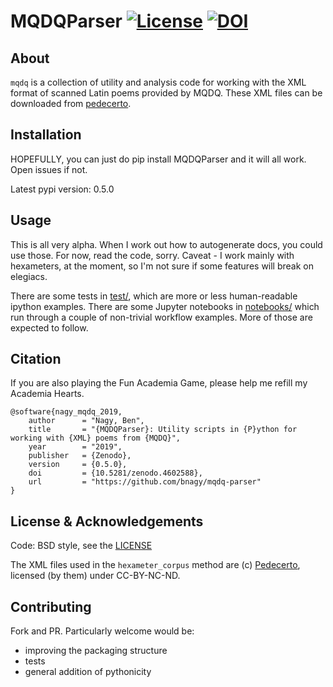 # MQDQParser [![License](https://img.shields.io/badge/License-BSD%203--Clause-blue.svg)](https://opensource.org/licenses/BSD-3-Clause) [![DOI](https://zenodo.org/badge/182027877.svg)](https://zenodo.org/badge/latestdoi/182027877)


## About

`mqdq` is a collection of utility and analysis code for working with the XML format of scanned Latin poems provided by MQDQ. These XML files can be downloaded from [pedecerto](http://www.pedecerto.eu/pagine/autori).

## Installation

HOPEFULLY, you can just do pip install MQDQParser and it will all work. Open issues if not.

Latest pypi version: 0.5.0

## Usage

This is all very alpha. When I work out how to autogenerate docs, you could use those. For now, read the code, sorry. Caveat - I work mainly with hexameters, at the moment, so I'm not sure if some features will break on elegiacs.

There are some tests in [test/](test), which are more or less human-readable ipython examples. There are some Jupyter notebooks in [notebooks/](notebooks) which run through a couple of non-trivial workflow examples. More of those are expected to follow.

## Citation

If you are also playing the Fun Academia Game, please help me refill my Academia Hearts.

```
@software{nagy_mqdq_2019,
    author 		= "Nagy, Ben",
    title  		= "{MQDQParser}: Utility scripts in {P}ython for working with {XML} poems from {MQDQ}",
    year   		= "2019",
    publisher   = {Zenodo},
    version     = {0.5.0},
    doi 		= {10.5281/zenodo.4602588},
    url    		= "https://github.com/bnagy/mqdq-parser"
}
```

## License & Acknowledgements

Code: BSD style, see the [LICENSE](LICENSE.txt)

The XML files used in the `hexameter_corpus` method are (c) [Pedecerto](http://www.pedecerto.eu), licensed (by them) under CC-BY-NC-ND.

## Contributing

Fork and PR. Particularly welcome would be:
- improving the packaging structure
- tests
- general addition of pythonicity
